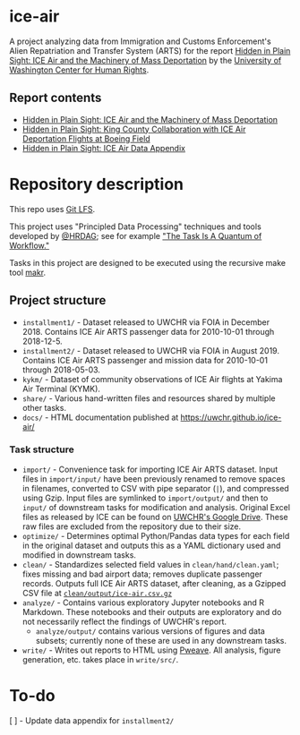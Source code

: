 # ice-air

A project analyzing data from Immigration and Customs Enforcement's Alien Repatriation and Transfer System (ARTS) for the report [Hidden in Plain Sight: ICE Air and the Machinery of Mass Deportation](https://jsis.washington.edu/humanrights/2019/04/23/ice-air/) by the [University of Washington Center for Human Rights](https://jsis.washington.edu/humanrights/).

## Report contents

- [Hidden in Plain Sight: ICE Air and the Machinery of Mass Deportation](https://jsis.washington.edu/humanrights/2019/04/23/ice-air/)
- [Hidden in Plain Sight: King County Collaboration with ICE Air Deportation Flights at Boeing Field](https://jsis.washington.edu/humanrights/2019/04/23/ice-air-king-county/)
- [Hidden in Plain Sight: ICE Air Data Appendix](https://uwchr.github.io/ice-air/)

# Repository description

This repo uses [Git LFS](https://git-lfs.github.com/).

This project uses "Principled Data Processing" techniques and tools developed by [@HRDAG](https://github.com/HRDAG); see for example ["The Task Is A Quantum of Workflow."](https://hrdag.org/2016/06/14/the-task-is-a-quantum-of-workflow/)

Tasks in this project are designed to be executed using the recursive make tool [makr](https://github.com/hrdag/makr).

## Project structure

- `installment1/` - Dataset released to UWCHR via FOIA in December 2018. Contains ICE Air ARTS passenger data for 2010-10-01 through 2018-12-5.
- `installment2/` - Dataset released to UWCHR via FOIA in August 2019. Contains ICE Air ARTS passenger and mission data for 2010-10-01 through 2018-05-03.
- `kykm/` - Dataset of community observations of ICE Air flights at Yakima Air Terminal (KYMK).
- `share/` - Various hand-written files and resources shared by multiple other tasks.
- `docs/` - HTML documentation published at https://uwchr.github.io/ice-air/

### Task structure

- `import/` - Convenience task for importing ICE Air ARTS dataset. Input files in `import/input/` have been previously renamed to remove spaces in filenames, converted to CSV with pipe separator (`|`), and compressed using Gzip. Input files are symlinked to `import/output/` and then to `input/` of downstream tasks for modification and analysis. Original Excel files as released by ICE can be found on [UWCHR's Google Drive](https://drive.google.com/open?id=1GVeLTfCm846YkZKWPlK0HF5eRxxYqPsF). These raw files are excluded from the repository due to their size.
- `optimize/` - Determines optimal Python/Pandas data types for each field in the original dataset and outputs this as a YAML dictionary used and modified in downstream tasks.
- `clean/` - Standardizes selected field values in `clean/hand/clean.yaml`; fixes missing and bad airport data; removes duplicate passenger records. Outputs full ICE Air ARTS dataset, after cleaning, as a Gzipped CSV file at [`clean/output/ice-air.csv.gz`](https://github.com/UWCHR/ice-air/blob/master/clean/output/ice-air.csv.gz)
- `analyze/` - Contains various exploratory Jupyter notebooks and R Markdown. These notebooks and their outputs are exploratory and do not necessarily reflect the findings of UWCHR's report.
  - `analyze/output/` contains various versions of figures and data subsets; currently none of these are used in any downstream tasks.
- `write/` - Writes out reports to HTML using [Pweave](http://mpastell.com/pweave/). All analysis, figure generation, etc. takes place in `write/src/`.

# To-do

[ ] - Update data appendix for `installment2/`
